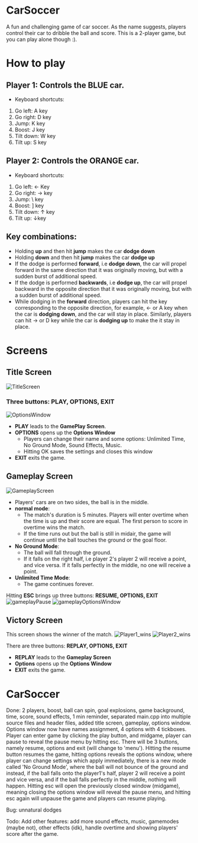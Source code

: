 # CarSoccer
A fun and challenging game of car soccer. As the name suggests, players control their car to dribble the ball and score. This is a 2-player game, but you can play alone though :). 
# How to play

## Player 1: Controls the BLUE car.
* Keyboard shortcuts:

1. Go left: A key
2. Go right: D key
3. Jump: K key
4. Boost: J key
5. Tilt down: W key
6. Tilt up: S key

## Player 2: Controls the ORANGE car.
* Keyboard shortcuts:

1. Go left:    ← Key
2. Go right:  → key
3. Jump:         \ key
4. Boost:         ] key
5. Tilt down: ↑ key
6. Tilt up:       ↓key

## Key combinations:

- Holding **up** and then hit **jump** makes the car **dodge down**
- Holding **down** and then hit **jump** makes the car **dodge up**
- If the dodge is performed **forward**, i.e **dodge down**, the car will propel forward in the same direction that it was originally moving, but with a sudden burst of additional speed. 
- If the dodge is performed **backwards**, i.e **dodge up**, the car will propel backward in the opposite direction that it was originally moving, but with a sudden burst of additional speed. 
- While dodging in the **forward** direction, players can hit the key corresponding to the opposite direction, for example,  ← or A key when the car is **dodging down**, and the car will stay in place. Similarly, players can hit  → or D key while the car is **dodging up** to make the it stay in place.

# Screens

## Title Screen
![TitleScreen](https://github.com/sparkle3704/CarSoccer/assets/125803874/e6512b31-359f-440e-9c7a-735b8827bff7)

### Three buttons: PLAY, OPTIONS, EXIT 
![OptionsWindow](https://github.com/sparkle3704/CarSoccer/assets/125803874/d6c4f108-78d2-4bb9-b7d3-a8440e0a7bef)
* **PLAY** leads to the **GamePlay Screen**.
* **OPTIONS** opens up the **Options Window** 
    * Players can change their name and some options: Unlimited Time, No Ground Mode, Sound Effects, Music.
    * Hitting OK saves the settings and closes this window
* **EXIT** exits the game.
## Gameplay Screen 
![GameplayScreen](https://github.com/sparkle3704/CarSoccer/assets/125803874/b4cca304-d9ff-45fc-af4c-579a14af42ba)

* Players' cars are on two sides, the ball is in the middle.
* **normal mode**:
    * The match's duration is 5 minutes. Players will enter overtime when the time is up and their score are equal. The first person to score in overtime wins the match. 
    * If the time runs out but the ball is still in midair, the game will continue until the ball touches the ground or the goal floor. 
* **No Ground Mode**:
   *  The ball will fall through the ground. 
   * If it falls on the right half, i.e player 2's player 2 will receive a point, and vice versa. If it falls perfectly in the middle, no one will receive a point. 
* **Unlimited Time Mode**:
   * The game continues forever. 

Hitting **ESC** brings up three buttons: **RESUME, OPTIONS, EXIT**
![gameplayPause](https://github.com/sparkle3704/CarSoccer/assets/125803874/c5adcc6c-f089-40c8-b0f3-4307186d3c6d)
![gameplayOptionsWindow](https://github.com/sparkle3704/CarSoccer/assets/125803874/04c73b74-9d50-43fc-b856-8e17de1fb037)

## Victory Screen
This screen shows the winner of the match. 
![Player1_wins](https://github.com/sparkle3704/CarSoccer/assets/125803874/de3a8841-ec3f-43eb-9e89-717e30e026ad)
![Player2_wins](https://github.com/sparkle3704/CarSoccer/assets/125803874/88dc54fd-63f5-495d-a980-8c3c2eff82fb)

There are three buttons: **REPLAY, OPTIONS, EXIT**
* **REPLAY** leads to the **Gameplay Screen**
* **Options** opens up the **Options Window**
* **EXIT** exits the game.


# CarSoccer

Done: 2 players, boost, ball can spin, goal explosions, game background, time, score, sound effects, 1 min reminder, separated main.cpp into multiple source files and header files, added title screen, gameplay, options window. Options window now have names assignment, 4 options with 4 tickboxes. Player can enter game by clicking the play button, and midgame, player can pause to reveal the pause menu by hitting esc. There will be 3 buttons, namely resume, options and exit (will change to 'menu'). Hitting the resume button resumes the game, hitting options reveals the options window, where player can change settings which apply immediately, there is a new mode called 'No Ground Mode', where the ball will not bounce of the ground and instead, if the ball falls onto the player1's half, player 2 will receive a point and vice versa, and if the ball falls perfectly in the middle, nothing will happen. Hitting esc will open the previously closed window (midgame), meaning closing the options window will reveal the pause menu, and hitting esc again will unpause the game and players can resume playing.

Bug: unnatural dodges

Todo: Add other features: add more sound effects, music, gamemodes (maybe not), other effects (idk), handle overtime and showing players' score after the game.
